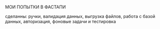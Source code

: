 МОИ ПОПЫТКИ В ФАСТАПИ

сделанны: ручки, валидация данных, выгрузка файлов, работа с базой данных, авторизация, фоновые задачи и тестировка

